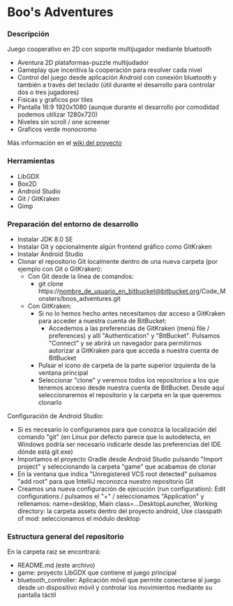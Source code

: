 # Boo's Adventures #

### Descripción ###

Juego cooperativo en 2D con soporte multijugador mediante bluetooth

* Aventura 2D plataformas-puzzle multijudador
* Gameplay que incentiva la cooperación para resolver cada nivel
* Control del juego desde aplicación Android con conexión bluetooth y también a través del teclado (útil durante el desarrollo para controlar dos o tres jugadores)
* Fisicas y graficos por tiles
* Pantalla 16:9 1920x1080 (aunque durante el desarrollo por comodidad podemos utilizar 1280x720)
* Niveles sin scroll / one screener
* Graficos verde monocromo

Más información en el [wiki del proyecto](https://bitbucket.org/Code_Monsters/boos_adventures/wiki/)
### Herramientas ###

* LibGDX
* Box2D
* Android Studio
* Git / GitKraken
* Gimp

### Preparación del entorno de desarrollo ###

* Instalar JDK 8.0 SE
* Instalar Git y opcionalmente algún frontend gráfico como GitKraken
* Instalar Android Studio
* Clonar el repositorio Git localmente dentro de una nueva carpeta (por ejemplo con Git o GitKraken):
  * Con Git desde la línea de comandos:
    * git clone https://nombre_de_usuario_en_bitbucket@bitbucket.org/Code_Monsters/boos_adventures.git
  * Con GitKraken:
    * Si no lo hemos hecho antes necesitamos dar acceso a GitKraken para acceder a nuestra cuenta de BitBucket:
      * Accedemos a las preferencias de GitKraken (menú file / preferences) y allí "Authentication" y "BitBucket". Pulsamos "Connect" y se abrirá un navegador para permitirnos autorizar a GitKraken para que acceda a nuestra cuenta de BitBucket
    * Pulsar el icono de carpeta de la parte superior izquierda de la ventana principal
    * Seleccionar "clone" y veremos todos los repositorios a los que tenemos acceso desde nuestra cuenta de BitBucket. Desde aquí seleccionaremos el repositorio y la carpeta en la que queremos clonarlo

Configuración de Android Studio:

* Si es necesario lo configuramos para que conozca la localización del comando "git" (en Linux por defecto parece que lo autodetecta, en Windows podría ser necesario indicarle desde las preferencias del IDE dónde está git.exe)
* Importamos el proyecto Gradle desde Android Studio pulsando "Import project" y seleccionando la carpeta "game" que acabamos de clonar
* En la ventana que indica "Unregistered VCS root detected" pulsamos "add root" para que IntelliJ reconozca nuestro repositorio Git
* Creamos una nueva configuración de ejecución (run configuration): Edit configurations / pulsamos el "+" / seleccionamos "Application" y rellenamos: name=desktop, Main class=...DesktopLauncher, Working directory: la carpeta assets dentro del proyecto android, Use classpath of mod: seleccionamos el módulo desktop

### Estructura general del repositorio ###

En la carpeta raiz se encontrará:

* README.md (este archivo)
* game: proyecto LibGDX que contiene el juego principal
* bluetooth_controller: Aplicación móvil que permite conectarse al juego desde un dispositivo móvil y controlar los movimientos mediante su pantalla táctil
